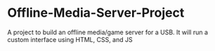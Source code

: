 # Offline-Media-Server-Project
A project to build an offline media/game server for a USB. It will run a custom interface using HTML, CSS, and JS
